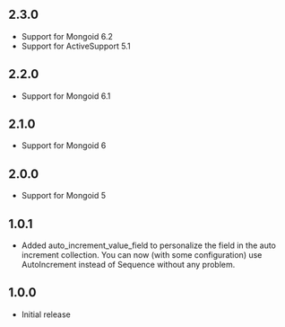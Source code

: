 ## 2.3.0
* Support for Mongoid 6.2
* Support for ActiveSupport 5.1

## 2.2.0
* Support for Mongoid 6.1

## 2.1.0
* Support for Mongoid 6

## 2.0.0
* Support for Mongoid 5

## 1.0.1
* Added auto_increment_value_field to personalize the field in the auto increment collection.
You can now (with some configuration) use AutoIncrement instead of Sequence without any problem.

## 1.0.0
* Initial release
